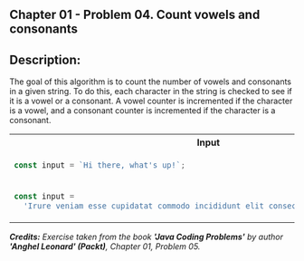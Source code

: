 ## Chapter 01 - Problem 04. Count vowels and consonants

## Description:

The goal of this algorithm is to count the number of vowels and consonants in a given string. To do this, each character in the string is checked to see if it is a vowel or a consonant. A vowel counter is incremented if the character is a vowel, and a consonant counter is incremented if the character is a consonant.

<table>
  <tr>
    <th> Input </th> <th> Result </th>
  </tr>
  <tr>
    <td>

```javascript
const input = `Hi there, what's up!`;
```

  </td>
<td>

```javascript
{vowels:5, consonats: 9}
```

  </td>
  </tr>

<tr>
<td>

```javascript
const input =
  'Irure veniam esse cupidatat commodo incididunt elit consectetur ullamco dolore.';
```

</td>
<td>

```javascript
{vowels: 30 , consonants: 39 }

```

</td>
</tr>

</table>

_<strong>Credits:</strong> Exercise taken from the book <strong>'Java Coding Problems'</strong> by author <strong>'Anghel Leonard' (Packt)</strong>, Chapter 01, Problem 05._
